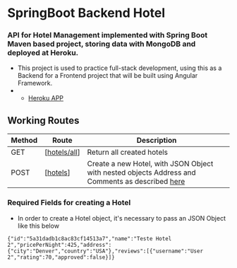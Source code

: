 # SpringBoot Backend Hotel
### API for Hotel Management implemented with Spring Boot Maven based project, storing data with MongoDB and deployed at Heroku.

- This project is used to practice full-stack development, using this as a Backend for a Frontend project that will be built using Angular Framework.
- - [Heroku APP](https://springbootbackendhotel.herokuapp.com/)

## Working Routes
| Method | **Route** | **Description** |
|--------|-------|-------------|
| GET  | [[hotels/all](https://springbootbackendhotel.herokuapp.com/hotels/all)] | Return all created hotels |
| POST | [[hotels](https://springbootbackendhotel.herokuapp.com/hotels/)] | Create a new Hotel, with JSON Object with nested objects Address and Comments as described [here](#required-fields-hotel) |



### Required Fields for creating a Hotel
- In order to create a Hotel object, it's necessary to pass an JSON Object like this below
```
{"id":"5a31dadb1c8ac83cf14513a7","name":"Teste Hotel 2","pricePerNight":425,"address":{"city":"Denver","country":"USA"},"reviews":[{"username":"User 2","rating":70,"approved":false}]}
```

